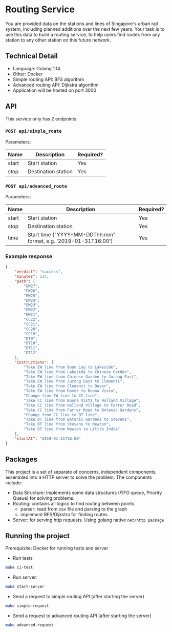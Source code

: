 # Routing Service
You are provided data on the stations and lines of Singapore's urban rail system, including planned additions over the next few years. Your task is to use this data to build a routing service, to help users find routes from any station to any other station on this future network.

## Technical Detail
- Language: Golang 1.14
- Other: Docker
- Simple routing API: BFS algorithm
- Advanced routing API: Dijkstra algorithm
- Application will be hosted on port 3000

## API
This service only has 2 endpoints.

### `POST api/simple_route`
Parameters:

|Name|Description|Required?|
|----|-----------|---------|
|start|Start station|Yes|
|stop|Destination station|Yes|


### `POST api/advanced_route`
Parameters:

|Name|Description|Required?|
|----|-----------|---------|
|start|Start station|Yes|
|stop|Destination station|Yes|
|time|Start time ("YYYY-MM-DDThh:mm" format, e.g. '2019-01-31T16:00')|Yes|

### Example response
```json
{
    "verdict": "success",
    "minutes": 134,
    "path": [
        "EW27",
        "EW26",
        "EW25",
        "EW24",
        "EW23",
        "EW22",
        "EW21",
        "CC22",
        "CC21",
        "CC20",
        "CC19",
        "DT9",
        "DT10",
        "DT11",
        "DT12"
    ],
    "instructions": [
        "Take EW line from Boon Lay to Lakeside",
        "Take EW line from Lakeside to Chinese Garden",
        "Take EW line from Chinese Garden to Jurong East",
        "Take EW line from Jurong East to Clementi",
        "Take EW line from Clementi to Dover",
        "Take EW line from Dover to Buona Vista",
        "Change from EW line to CC line",
        "Take CC line from Buona Vista to Holland Village",
        "Take CC line from Holland Village to Farrer Road",
        "Take CC line from Farrer Road to Botanic Gardens",
        "Change from CC line to DT line",
        "Take DT line from Botanic Gardens to Stevens",
        "Take DT line from Stevens to Newton",
        "Take DT line from Newton to Little India"
    ],
    "startAt": "2019-01-31T16:00"
}
```

## Packages
This project is a set of separate of concerns, independent components, assembled
into a HTTP server to solve the problem. The components include:

- Data Structure: Implements some data structures (FIFO queue, Priority Queue) for solving problems.
- Routing: contains all logics to find routing between points
    - parser: read from csv file and parsing to the graph
    - implement BFS/Dijkstra for finding routes.
- Server: for serving http requests. Using golang native `net/http package`

## Running the project
Prerequisite: Docker for running tests and server

- Run tests
```bash
make ci-test
```

- Run server:
```bash
make start-server
```

- Send a request to simple routing API (after starting the server)
```bash
make simple-request
```

- Send a request to advanced routing API (after starting the server)
```bash
make advanced-request
```
